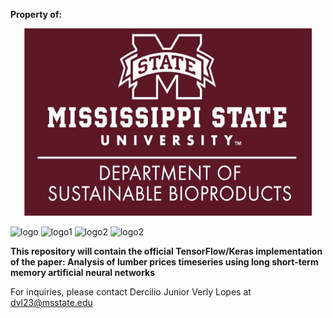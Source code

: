 
**Property of:**
<p align="center">
  <img width="460" height="300" src="./sbp_logo.jpg">
</p>
 
 ![logo](https://img.shields.io/badge/tensorflow-2.0-green.svg?style=plastic)
 ![logo1](https://img.shields.io/badge/Keras-2.3.1-green.svg?style=plastic)
 ![logo2](https://img.shields.io/badge/CUDA-10.0-green.svg?style=plastic)
 ![logo2](https://img.shields.io/badge/cuDNN-7.6.4-green.svg?style=plastic)
 

**This repository will contain the official TensorFlow/Keras implementation of the paper: Analysis of lumber prices timeseries using long short-term memory artificial neural networks** 

For inquiries, please contact Dercilio Junior Verly Lopes at dvl23@msstate.edu

